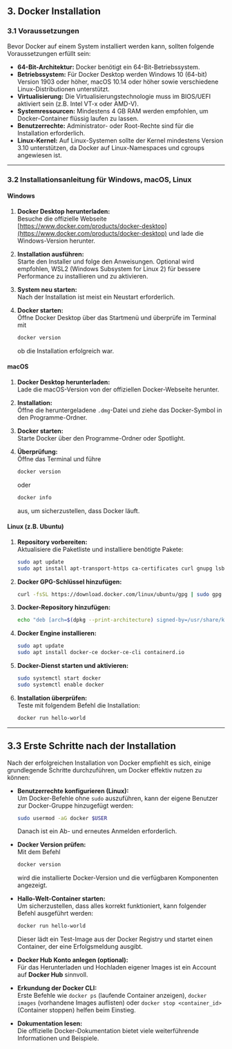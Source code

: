 ## 3. Docker Installation

### 3.1 Voraussetzungen

Bevor Docker auf einem System installiert werden kann, sollten folgende Voraussetzungen erfüllt sein:

- **64-Bit-Architektur:** Docker benötigt ein 64-Bit-Betriebssystem.
- **Betriebssystem:** Für Docker Desktop werden Windows 10 (64-bit) Version 1903 oder höher, macOS 10.14 oder höher sowie verschiedene Linux-Distributionen unterstützt.
- **Virtualisierung:** Die Virtualisierungstechnologie muss im BIOS/UEFI aktiviert sein (z.B. Intel VT-x oder AMD-V).
- **Systemressourcen:** Mindestens 4 GB RAM werden empfohlen, um Docker-Container flüssig laufen zu lassen.
- **Benutzerrechte:** Administrator- oder Root-Rechte sind für die Installation erforderlich.
- **Linux-Kernel:** Auf Linux-Systemen sollte der Kernel mindestens Version 3.10 unterstützen, da Docker auf Linux-Namespaces und cgroups angewiesen ist.

---

### 3.2 Installationsanleitung für Windows, macOS, Linux

#### Windows

1. **Docker Desktop herunterladen:**  
   Besuche die offizielle Webseite [https://www.docker.com/products/docker-desktop](https://www.docker.com/products/docker-desktop) und lade die Windows-Version herunter.

2. **Installation ausführen:**  
   Starte den Installer und folge den Anweisungen. Optional wird empfohlen, WSL2 (Windows Subsystem for Linux 2) für bessere Performance zu installieren und zu aktivieren.

3. **System neu starten:**  
   Nach der Installation ist meist ein Neustart erforderlich.

4. **Docker starten:**  
   Öffne Docker Desktop über das Startmenü und überprüfe im Terminal mit  
   ```bash
   docker version
   ```  
   ob die Installation erfolgreich war.

#### macOS

1. **Docker Desktop herunterladen:**  
   Lade die macOS-Version von der offiziellen Docker-Webseite herunter.

2. **Installation:**  
   Öffne die heruntergeladene `.dmg`-Datei und ziehe das Docker-Symbol in den Programme-Ordner.

3. **Docker starten:**  
   Starte Docker über den Programme-Ordner oder Spotlight.

4. **Überprüfung:**  
   Öffne das Terminal und führe  
   ```bash
   docker version
   ```  
   oder  
   ```bash
   docker info
   ```  
   aus, um sicherzustellen, dass Docker läuft.

#### Linux (z.B. Ubuntu)

1. **Repository vorbereiten:**  
   Aktualisiere die Paketliste und installiere benötigte Pakete:
   ```bash
   sudo apt update
   sudo apt install apt-transport-https ca-certificates curl gnupg lsb-release
   ```

2. **Docker GPG-Schlüssel hinzufügen:**  
   ```bash
   curl -fsSL https://download.docker.com/linux/ubuntu/gpg | sudo gpg --dearmor -o /usr/share/keyrings/docker-archive-keyring.gpg
   ```

3. **Docker-Repository hinzufügen:**  
   ```bash
   echo "deb [arch=$(dpkg --print-architecture) signed-by=/usr/share/keyrings/docker-archive-keyring.gpg] https://download.docker.com/linux/ubuntu $(lsb_release -cs) stable" | sudo tee /etc/apt/sources.list.d/docker.list > /dev/null
   ```

4. **Docker Engine installieren:**  
   ```bash
   sudo apt update
   sudo apt install docker-ce docker-ce-cli containerd.io
   ```

5. **Docker-Dienst starten und aktivieren:**  
   ```bash
   sudo systemctl start docker
   sudo systemctl enable docker
   ```

6. **Installation überprüfen:**  
   Teste mit folgendem Befehl die Installation:  
   ```bash
   docker run hello-world
   ```

---

## 3.3 Erste Schritte nach der Installation

Nach der erfolgreichen Installation von Docker empfiehlt es sich, einige grundlegende Schritte durchzuführen, um Docker effektiv nutzen zu können:

- **Benutzerrechte konfigurieren (Linux):**  
  Um Docker-Befehle ohne `sudo` auszuführen, kann der eigene Benutzer zur Docker-Gruppe hinzugefügt werden:
  ```bash
  sudo usermod -aG docker $USER
  ```
  Danach ist ein Ab- und erneutes Anmelden erforderlich.

- **Docker Version prüfen:**  
  Mit dem Befehl  
  ```bash
  docker version
  ```  
  wird die installierte Docker-Version und die verfügbaren Komponenten angezeigt.

- **Hallo-Welt-Container starten:**  
  Um sicherzustellen, dass alles korrekt funktioniert, kann folgender Befehl ausgeführt werden:  
  ```bash
  docker run hello-world
  ```  
  Dieser lädt ein Test-Image aus der Docker Registry und startet einen Container, der eine Erfolgsmeldung ausgibt.

- **Docker Hub Konto anlegen (optional):**  
  Für das Herunterladen und Hochladen eigener Images ist ein Account auf **Docker Hub** sinnvoll.

- **Erkundung der Docker CLI:**  
  Erste Befehle wie `docker ps` (laufende Container anzeigen), `docker images` (vorhandene Images auflisten) oder `docker stop <container_id>` (Container stoppen) helfen beim Einstieg.

- **Dokumentation lesen:**  
  Die offizielle Docker-Dokumentation bietet viele weiterführende Informationen und Beispiele.